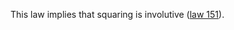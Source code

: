 This law implies that squaring is involutive ([law 151](https://teorth.github.io/equational_theories/implications/?151)).
